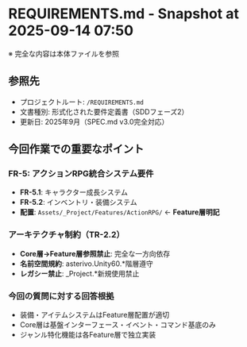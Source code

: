 # REQUIREMENTS.md - Snapshot at 2025-09-14 07:50

※ 完全な内容は本体ファイルを参照

## 参照先
- プロジェクトルート: `/REQUIREMENTS.md`
- 文書種別: 形式化された要件定義書（SDDフェーズ2）
- 更新日: 2025年9月（SPEC.md v3.0完全対応）

## 今回作業での重要なポイント

### FR-5: アクションRPG統合システム要件
- **FR-5.1**: キャラクター成長システム
- **FR-5.2**: インベントリ・装備システム
- **配置**: `Assets/_Project/Features/ActionRPG/` ← **Feature層明記**

### アーキテクチャ制約（TR-2.2）
- **Core層→Feature層参照禁止**: 完全な一方向依存
- **名前空間規約**: asterivo.Unity60.*階層遵守
- **レガシー禁止**: _Project.*新規使用禁止

### 今回の質問に対する回答根拠
- 装備・アイテムシステムはFeature層配置が適切
- Core層は基盤インターフェース・イベント・コマンド基底のみ
- ジャンル特化機能は各Feature層で独立実装
